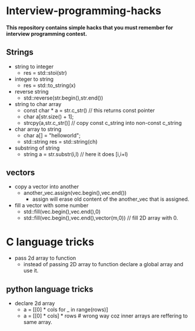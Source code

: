 # Interview-programming-hacks
#### This repository contains simple hacks that you must remember for interview programming contest.

## Strings
  - string to integer
    - res = std::stoi(str)
  - integer to string
    - res = std::to_string(x)
  - reverse string
    - std::reverse(str.begin(),str.end())
  - string to char array
    - const char * a = str.c_str()  // this returns const pointer
    - char a[str.size() + 1];
    - strcpy(a,str.c_str()] // copy const c_string into non-const c_string
  - char array to string
    - char a[] = "helloworld";
    - std::string res = std::string(ch)
  - substring of string
    - string a = str.substr(i,l) // here it does [i,i+l)
    
## vectors
  - copy a vector into another
    - another_vec.assign(vec.begin(),vec.end())
      - assign will erase old content of the another_vec that is assigned.
  - fill a vector with some number
    - std::fill(vec.begin(),vec.end(),0)
    - std::fill(vec.begin(),vec.end(),vector<int>(m,0)) // fill 2D array with 0.
    
 # C language tricks
  - pass 2d array to function
    - instead of passing 2D array to function declare a global array and use it.
 
 ## python language tricks
  - declare 2d array
    - a = [[0] * cols for _ in range(rows)]
    - a = [[0] * cols] * rows     # wrong way coz inner arrays are reffering to same array.
